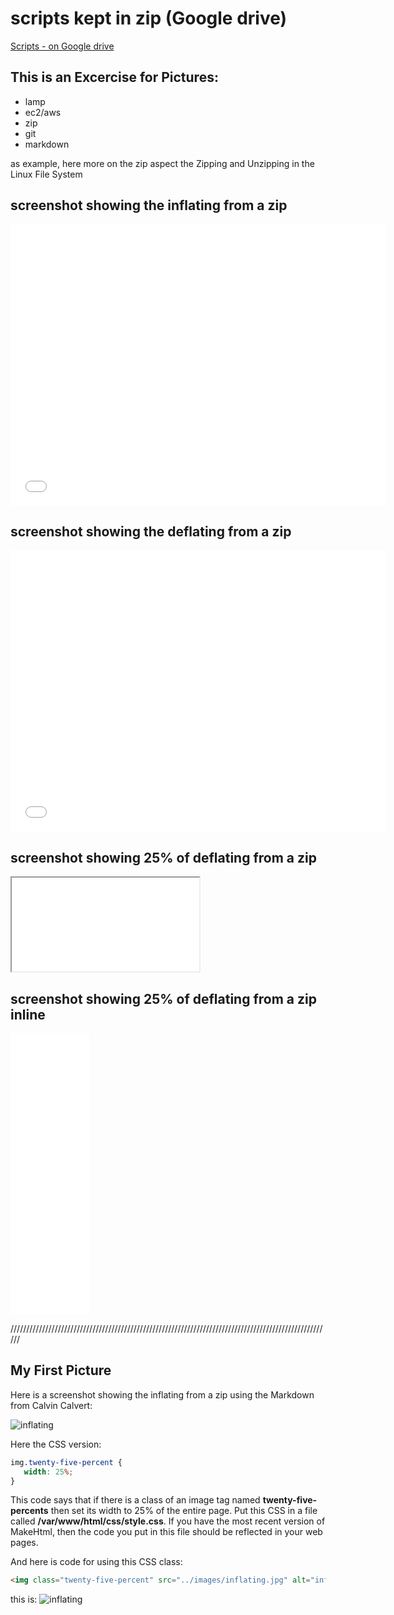 # scripts kept in zip (Google drive)
[Scripts - on Google drive](https://drive.google.com/open?id=0B_wOxHYMlx1xNE9SR1FMdzNWVlU)


## This is an Excercise for Pictures:

- lamp
- ec2/aws
- zip
- git
- markdown

as example, here more on the zip aspect the Zipping and Unzipping in the Linux File System

## screenshot showing the inflating from a zip
<iframe src="../images/inflating.jpg" width="600" height="450" frameborder="0" style="border:0" allowfullscreen></iframe>

## screenshot showing the deflating from a zip
<iframe src="../images/deflating.jpg" width="600" height="450" frameborder="0" style="border:0" allowfullscreen></iframe>

## screenshot showing 25% of deflating from a zip
<iframe class="twenty-five-percent" src="../images/deflating.jpg"></iframe>


## screenshot showing 25% of deflating from a zip inline
<iframe src="../images/deflating.jpg" width="600" height="450" frameborder="0" style="width: 25%" allowfullscreen></iframe>

//////////////////////////////////////////////////////////////////////////////////////////////////////
## My First Picture

Here is a screenshot showing the inflating from a zip using the Markdown from Calvin Calvert:

![inflating](../images/inflating.jpg)

Here the CSS version:

```css
img.twenty-five-percent {
   width: 25%;
}
```

This code says that if there is a class of an image tag named **twenty-five-percents** then set its width to 25% of the entire page. Put this CSS in a file called **/var/www/html/css/style.css**. If you have the most recent version of MakeHtml, then the code you put in this file should be reflected in your web pages.

And here is code for using this CSS class:

```html
<img class="twenty-five-percent" src="../images/inflating.jpg" alt="inflating">
```
this is:
<img class="twenty-five-percent" src="../images/inflating.jpg" alt="inflating">
